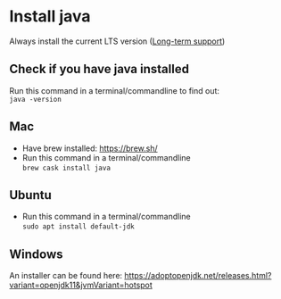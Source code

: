 # Install java

Always install the current LTS version ([Long-term support](https://en.wikipedia.org/wiki/Long-term_support))

## Check if you have java installed
Run this command in a terminal/commandline to find out:  
```java -version``` 

## Mac
- Have brew installed: https://brew.sh/   
- Run this command in a terminal/commandline  
```brew cask install java```

## Ubuntu
- Run this command in a terminal/commandline  
```sudo apt install default-jdk```

## Windows
An installer can be found here: 
https://adoptopenjdk.net/releases.html?variant=openjdk11&jvmVariant=hotspot
